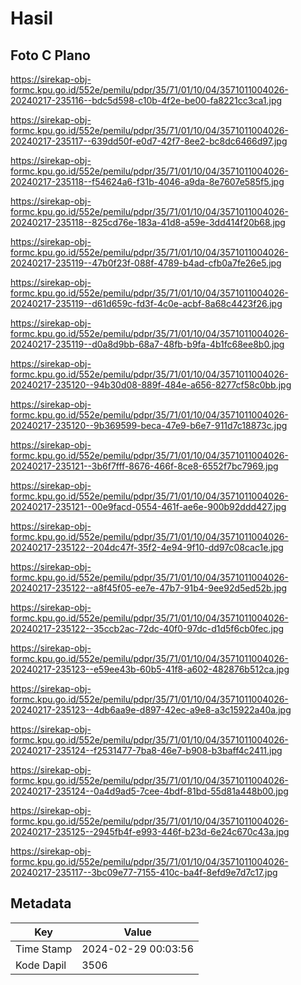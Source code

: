 # Hasil

## Foto C Plano

https://sirekap-obj-formc.kpu.go.id/552e/pemilu/pdpr/35/71/01/10/04/3571011004026-20240217-235116--bdc5d598-c10b-4f2e-be00-fa8221cc3ca1.jpg

https://sirekap-obj-formc.kpu.go.id/552e/pemilu/pdpr/35/71/01/10/04/3571011004026-20240217-235117--639dd50f-e0d7-42f7-8ee2-bc8dc6466d97.jpg

https://sirekap-obj-formc.kpu.go.id/552e/pemilu/pdpr/35/71/01/10/04/3571011004026-20240217-235118--f54624a6-f31b-4046-a9da-8e7607e585f5.jpg

https://sirekap-obj-formc.kpu.go.id/552e/pemilu/pdpr/35/71/01/10/04/3571011004026-20240217-235118--825cd76e-183a-41d8-a59e-3dd414f20b68.jpg

https://sirekap-obj-formc.kpu.go.id/552e/pemilu/pdpr/35/71/01/10/04/3571011004026-20240217-235119--47b0f23f-088f-4789-b4ad-cfb0a7fe26e5.jpg

https://sirekap-obj-formc.kpu.go.id/552e/pemilu/pdpr/35/71/01/10/04/3571011004026-20240217-235119--d61d659c-fd3f-4c0e-acbf-8a68c4423f26.jpg

https://sirekap-obj-formc.kpu.go.id/552e/pemilu/pdpr/35/71/01/10/04/3571011004026-20240217-235119--d0a8d9bb-68a7-48fb-b9fa-4b1fc68ee8b0.jpg

https://sirekap-obj-formc.kpu.go.id/552e/pemilu/pdpr/35/71/01/10/04/3571011004026-20240217-235120--94b30d08-889f-484e-a656-8277cf58c0bb.jpg

https://sirekap-obj-formc.kpu.go.id/552e/pemilu/pdpr/35/71/01/10/04/3571011004026-20240217-235120--9b369599-beca-47e9-b6e7-911d7c18873c.jpg

https://sirekap-obj-formc.kpu.go.id/552e/pemilu/pdpr/35/71/01/10/04/3571011004026-20240217-235121--3b6f7fff-8676-466f-8ce8-6552f7bc7969.jpg

https://sirekap-obj-formc.kpu.go.id/552e/pemilu/pdpr/35/71/01/10/04/3571011004026-20240217-235121--00e9facd-0554-461f-ae6e-900b92ddd427.jpg

https://sirekap-obj-formc.kpu.go.id/552e/pemilu/pdpr/35/71/01/10/04/3571011004026-20240217-235122--204dc47f-35f2-4e94-9f10-dd97c08cac1e.jpg

https://sirekap-obj-formc.kpu.go.id/552e/pemilu/pdpr/35/71/01/10/04/3571011004026-20240217-235122--a8f45f05-ee7e-47b7-91b4-9ee92d5ed52b.jpg

https://sirekap-obj-formc.kpu.go.id/552e/pemilu/pdpr/35/71/01/10/04/3571011004026-20240217-235122--35ccb2ac-72dc-40f0-97dc-d1d5f6cb0fec.jpg

https://sirekap-obj-formc.kpu.go.id/552e/pemilu/pdpr/35/71/01/10/04/3571011004026-20240217-235123--e59ee43b-60b5-41f8-a602-482876b512ca.jpg

https://sirekap-obj-formc.kpu.go.id/552e/pemilu/pdpr/35/71/01/10/04/3571011004026-20240217-235123--4db6aa9e-d897-42ec-a9e8-a3c15922a40a.jpg

https://sirekap-obj-formc.kpu.go.id/552e/pemilu/pdpr/35/71/01/10/04/3571011004026-20240217-235124--f2531477-7ba8-46e7-b908-b3baff4c2411.jpg

https://sirekap-obj-formc.kpu.go.id/552e/pemilu/pdpr/35/71/01/10/04/3571011004026-20240217-235124--0a4d9ad5-7cee-4bdf-81bd-55d81a448b00.jpg

https://sirekap-obj-formc.kpu.go.id/552e/pemilu/pdpr/35/71/01/10/04/3571011004026-20240217-235125--2945fb4f-e993-446f-b23d-6e24c670c43a.jpg

https://sirekap-obj-formc.kpu.go.id/552e/pemilu/pdpr/35/71/01/10/04/3571011004026-20240217-235117--3bc09e77-7155-410c-ba4f-8efd9e7d7c17.jpg


## Metadata

| Key        | Value               |
| ---------- | ------------------- |
| Time Stamp | 2024-02-29 00:03:56 |
| Kode Dapil | 3506                |



